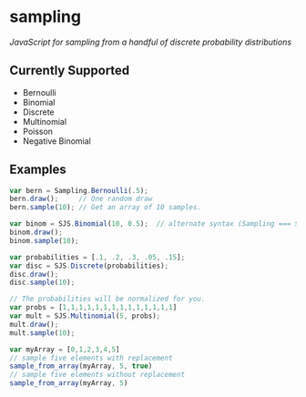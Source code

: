 # sampling

_JavaScript for sampling from a handful of discrete probability distributions_

## Currently Supported

- Bernoulli
- Binomial
- Discrete
- Multinomial
- Poisson
- Negative Binomial

## Examples

```javascript
var bern = Sampling.Bernoulli(.5);
bern.draw();     // One random draw
bern.sample(10); // Get an array of 10 samples. 
```
```javascript
var binom = SJS.Binomial(10, 0.5);  // alternate syntax (Sampling === SJS)
binom.draw();
binom.sample(10);
```
```javascript
var probabilities = [.1, .2, .3, .05, .15];
var disc = SJS.Discrete(probabilities);
disc.draw(); 
disc.sample(10); 
```
```javascript
// The probabilities will be normalized for you. 
var probs = [1,1,1,1,1,1,1,1,1,1,1,1,1,1]
var mult = SJS.Multinomial(5, probs);
mult.draw();
mult.sample(10);
```
```javascript
var myArray = [0,1,2,3,4,5]
// sample five elements with replacement
sample_from_array(myArray, 5, true)
// sample five elements without replacement
sample_from_array(myArray, 5)
```


